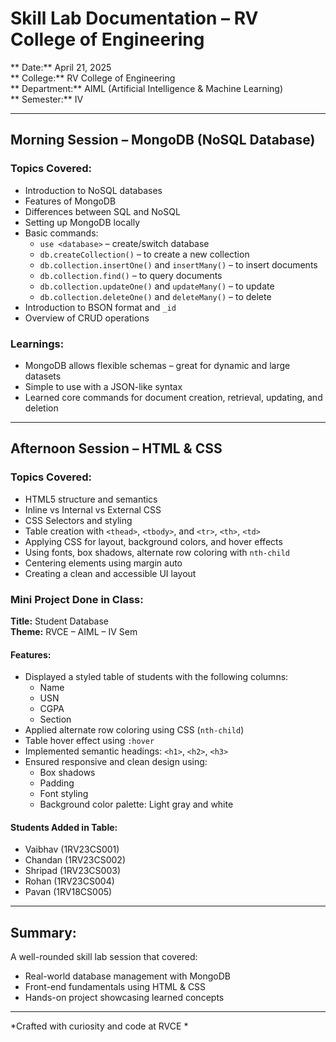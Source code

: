 # Skill Lab Documentation – RV College of Engineering

** Date:** April 21, 2025  
** College:** RV College of Engineering  
** Department:** AIML (Artificial Intelligence & Machine Learning)  
** Semester:** IV  

---

##  Morning Session – MongoDB (NoSQL Database)

###  Topics Covered:
- Introduction to NoSQL databases
- Features of MongoDB
- Differences between SQL and NoSQL
- Setting up MongoDB locally
- Basic commands:
  - `use <database>` – create/switch database
  - `db.createCollection()` – to create a new collection
  - `db.collection.insertOne()` and `insertMany()` – to insert documents
  - `db.collection.find()` – to query documents
  - `db.collection.updateOne()` and `updateMany()` – to update
  - `db.collection.deleteOne()` and `deleteMany()` – to delete
- Introduction to BSON format and `_id`
- Overview of CRUD operations

###  Learnings:
- MongoDB allows flexible schemas – great for dynamic and large datasets
- Simple to use with a JSON-like syntax
- Learned core commands for document creation, retrieval, updating, and deletion

---

##  Afternoon Session – HTML & CSS

###  Topics Covered:
- HTML5 structure and semantics
- Inline vs Internal vs External CSS
- CSS Selectors and styling
- Table creation with `<thead>`, `<tbody>`, and `<tr>`, `<th>`, `<td>`
- Applying CSS for layout, background colors, and hover effects
- Using fonts, box shadows, alternate row coloring with `nth-child`
- Centering elements using margin auto
- Creating a clean and accessible UI layout

###  Mini Project Done in Class:
**Title:** Student Database  
**Theme:** RVCE – AIML – IV Sem  

#### Features:
- Displayed a styled table of students with the following columns:
  - Name
  - USN
  - CGPA
  - Section
- Applied alternate row coloring using CSS (`nth-child`)
- Table hover effect using `:hover`
- Implemented semantic headings: `<h1>`, `<h2>`, `<h3>`
- Ensured responsive and clean design using:
  - Box shadows
  - Padding
  - Font styling
  - Background color palette: Light gray and white

#### Students Added in Table:
- Vaibhav (1RV23CS001)
- Chandan (1RV23CS002)
- Shripad (1RV23CS003)
- Rohan (1RV23CS004)
- Pavan (1RV18CS005)

---

##  Summary:
A well-rounded skill lab session that covered:
- Real-world database management with MongoDB
- Front-end fundamentals using HTML & CSS
- Hands-on project showcasing learned concepts

---

*Crafted with curiosity and code at RVCE *
